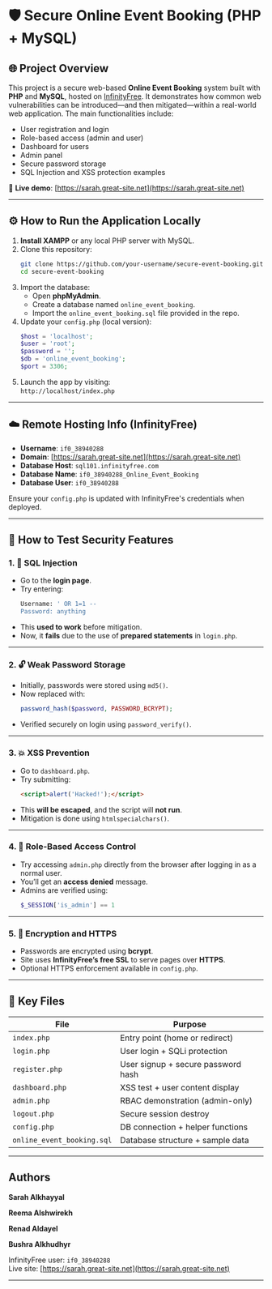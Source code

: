
# 🛡️ Secure Online Event Booking (PHP + MySQL)

## 🌐 Project Overview

This project is a secure web-based **Online Event Booking** system built with **PHP** and **MySQL**, hosted on [InfinityFree](https://infinityfree.net). It demonstrates how common web vulnerabilities can be introduced—and then mitigated—within a real-world web application. The main functionalities include:

- User registration and login
- Role-based access (admin and user)
- Dashboard for users
- Admin panel
- Secure password storage
- SQL Injection and XSS protection examples

🔗 **Live demo**: [https://sarah.great-site.net](https://sarah.great-site.net)

---

## ⚙️ How to Run the Application Locally

1. **Install XAMPP** or any local PHP server with MySQL.
2. Clone this repository:
   ```bash
   git clone https://github.com/your-username/secure-event-booking.git
   cd secure-event-booking
   ```
3. Import the database:
   - Open **phpMyAdmin**.
   - Create a database named `online_event_booking`.
   - Import the `online_event_booking.sql` file provided in the repo.
4. Update your `config.php` (local version):
   ```php
   $host = 'localhost';
   $user = 'root';
   $password = '';
   $db = 'online_event_booking';
   $port = 3306;
   ```
5. Launch the app by visiting:  
   `http://localhost/index.php`

---

## ☁️ Remote Hosting Info (InfinityFree)

- **Username**: `if0_38940288`
- **Domain**: [https://sarah.great-site.net](https://sarah.great-site.net)
- **Database Host**: `sql101.infinityfree.com`
- **Database Name**: `if0_38940288_Online_Event_Booking`
- **Database User**: `if0_38940288`

Ensure your `config.php` is updated with InfinityFree's credentials when deployed.

---

## 🔐 How to Test Security Features

### 1. 🧨 SQL Injection

- Go to the **login page**.
- Try entering:
  ```sql
  Username: ' OR 1=1 --
  Password: anything
  ```
- This **used to work** before mitigation.
- Now, it **fails** due to the use of **prepared statements** in `login.php`.

---

### 2. 🔓 Weak Password Storage

- Initially, passwords were stored using `md5()`.
- Now replaced with:
  ```php
  password_hash($password, PASSWORD_BCRYPT);
  ```
- Verified securely on login using `password_verify()`.

---

### 3. 💥 XSS Prevention

- Go to `dashboard.php`.
- Try submitting:
  ```html
  <script>alert('Hacked!');</script>
  ```
- This **will be escaped**, and the script will **not run**.
- Mitigation is done using `htmlspecialchars()`.

---

### 4. 🚫 Role-Based Access Control

- Try accessing `admin.php` directly from the browser after logging in as a normal user.
- You’ll get an **access denied** message.
- Admins are verified using:
  ```php
  $_SESSION['is_admin'] == 1
  ```

---

### 5. 🔐 Encryption and HTTPS

- Passwords are encrypted using **bcrypt**.
- Site uses **InfinityFree’s free SSL** to serve pages over **HTTPS**.
- Optional HTTPS enforcement available in `config.php`.

---

## 📁 Key Files

| File         | Purpose                            |
|--------------|-------------------------------------|
| `index.php`  | Entry point (home or redirect)      |
| `login.php`  | User login + SQLi protection        |
| `register.php` | User signup + secure password hash |
| `dashboard.php` | XSS test + user content display   |
| `admin.php`  | RBAC demonstration (admin-only)     |
| `logout.php` | Secure session destroy              |
| `config.php` | DB connection + helper functions    |
| `online_event_booking.sql` | Database structure + sample data |

---

## Authors
**Sarah Alkhayyal**  

**Reema Alshwirekh** 

**Renad Aldayel** 

**Bushra Alkhudhyr** 

InfinityFree user: `if0_38940288`  
Live site: [https://sarah.great-site.net](https://sarah.great-site.net)

---
